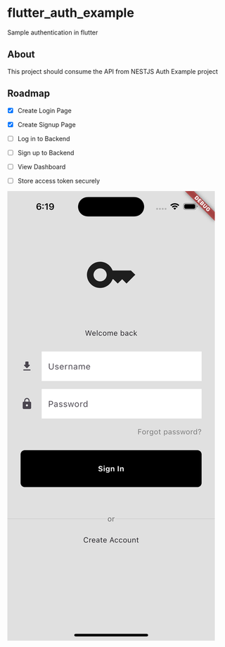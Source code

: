 # flutter_auth_example

Sample authentication in flutter

## About

This project should consume the API from NESTJS Auth Example project


## Roadmap

- [x] Create Login Page
- [x] Create Signup Page
- [ ] Log in to Backend
- [ ] Sign up to Backend
- [ ] View Dashboard
- [ ] Store access token securely
 



![](screenshot.png)